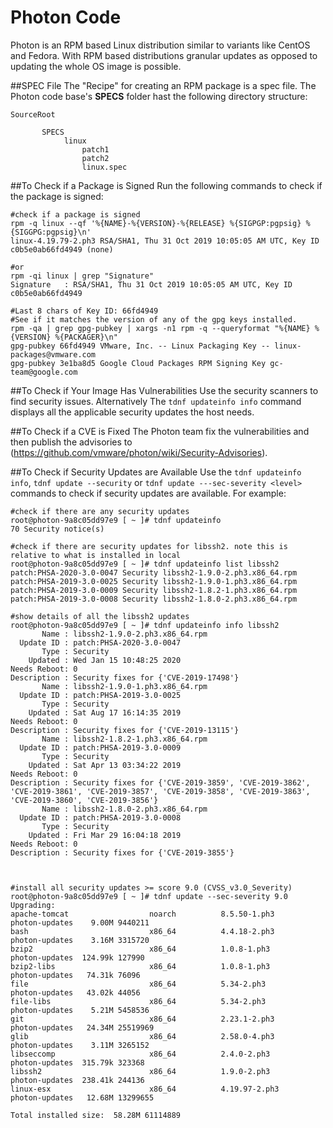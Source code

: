 # Photon Code

Photon is an RPM based Linux distribution similar to variants like CentOS and Fedora. With RPM based distributions granular updates as opposed to updating the whole OS image is possible.

##SPEC File
The "Recipe" for creating an RPM package is a spec file. The Photon code base's **SPECS** folder hast the following directory structure:
```
SourceRoot

       SPECS
            linux
                patch1
                patch2
                linux.spec
```

##To Check if a Package is Signed
Run the following commands to check if the package is signed:
```
#check if a package is signed
rpm -q linux --qf '%{NAME}-%{VERSION}-%{RELEASE} %{SIGPGP:pgpsig} %{SIGGPG:pgpsig}\n'
linux-4.19.79-2.ph3 RSA/SHA1, Thu 31 Oct 2019 10:05:05 AM UTC, Key ID c0b5e0ab66fd4949 (none)
 
#or
rpm -qi linux | grep "Signature"
Signature   : RSA/SHA1, Thu 31 Oct 2019 10:05:05 AM UTC, Key ID c0b5e0ab66fd4949
 
#Last 8 chars of Key ID: 66fd4949
#See if it matches the version of any of the gpg keys installed.
rpm -qa | grep gpg-pubkey | xargs -n1 rpm -q --queryformat "%{NAME} %{VERSION} %{PACKAGER}\n"
gpg-pubkey 66fd4949 VMware, Inc. -- Linux Packaging Key -- linux-packages@vmware.com
gpg-pubkey 3e1ba8d5 Google Cloud Packages RPM Signing Key gc-team@google.com
```

##To Check if Your Image Has Vulnerabilities
Use the security scanners to find security issues. Alternatively The `tdnf updateinfo info` command displays all the applicable security updates the host needs.

##To Check if a CVE is Fixed
The Photon team fix the vulnerabilities and then publish the advisories to (https://github.com/vmware/photon/wiki/Security-Advisories).

##To Check if Security Updates are Available
Use the `tdnf updateinfo info`, `tdnf update --security` or `tdnf update ---sec-severity <level>` commands to check if security updates are available. For example:
```
#check if there are any security updates
root@photon-9a8c05dd97e9 [ ~ ]# tdnf updateinfo
70 Security notice(s)
 
#check if there are security updates for libssh2. note this is relative to what is installed in local
root@photon-9a8c05dd97e9 [ ~ ]# tdnf updateinfo list libssh2
patch:PHSA-2020-3.0-0047 Security libssh2-1.9.0-2.ph3.x86_64.rpm
patch:PHSA-2019-3.0-0025 Security libssh2-1.9.0-1.ph3.x86_64.rpm
patch:PHSA-2019-3.0-0009 Security libssh2-1.8.2-1.ph3.x86_64.rpm
patch:PHSA-2019-3.0-0008 Security libssh2-1.8.0-2.ph3.x86_64.rpm
 
#show details of all the libssh2 updates
root@photon-9a8c05dd97e9 [ ~ ]# tdnf updateinfo info libssh2
       Name : libssh2-1.9.0-2.ph3.x86_64.rpm
  Update ID : patch:PHSA-2020-3.0-0047
       Type : Security
    Updated : Wed Jan 15 10:48:25 2020
Needs Reboot: 0
Description : Security fixes for {'CVE-2019-17498'}
       Name : libssh2-1.9.0-1.ph3.x86_64.rpm
  Update ID : patch:PHSA-2019-3.0-0025
       Type : Security
    Updated : Sat Aug 17 16:14:35 2019
Needs Reboot: 0
Description : Security fixes for {'CVE-2019-13115'}
       Name : libssh2-1.8.2-1.ph3.x86_64.rpm
  Update ID : patch:PHSA-2019-3.0-0009
       Type : Security
    Updated : Sat Apr 13 03:34:22 2019
Needs Reboot: 0
Description : Security fixes for {'CVE-2019-3859', 'CVE-2019-3862', 'CVE-2019-3861', 'CVE-2019-3857', 'CVE-2019-3858', 'CVE-2019-3863', 'CVE-2019-3860', 'CVE-2019-3856'}
       Name : libssh2-1.8.0-2.ph3.x86_64.rpm
  Update ID : patch:PHSA-2019-3.0-0008
       Type : Security
    Updated : Fri Mar 29 16:04:18 2019
Needs Reboot: 0
Description : Security fixes for {'CVE-2019-3855'}
 
 
 
#install all security updates >= score 9.0 (CVSS_v3.0_Severity)
root@photon-9a8c05dd97e9 [ ~ ]# tdnf update --sec-severity 9.0
Upgrading:
apache-tomcat                  noarch          8.5.50-1.ph3         photon-updates    9.00M 9440211
bash                           x86_64          4.4.18-2.ph3         photon-updates    3.16M 3315720
bzip2                          x86_64          1.0.8-1.ph3          photon-updates  124.99k 127990
bzip2-libs                     x86_64          1.0.8-1.ph3          photon-updates   74.31k 76096
file                           x86_64          5.34-2.ph3           photon-updates   43.02k 44056
file-libs                      x86_64          5.34-2.ph3           photon-updates    5.21M 5458536
git                            x86_64          2.23.1-2.ph3         photon-updates   24.34M 25519969
glib                           x86_64          2.58.0-4.ph3         photon-updates    3.11M 3265152
libseccomp                     x86_64          2.4.0-2.ph3          photon-updates  315.79k 323368
libssh2                        x86_64          1.9.0-2.ph3          photon-updates  238.41k 244136
linux-esx                      x86_64          4.19.97-2.ph3        photon-updates   12.68M 13299655
 
Total installed size:  58.28M 61114889
```
